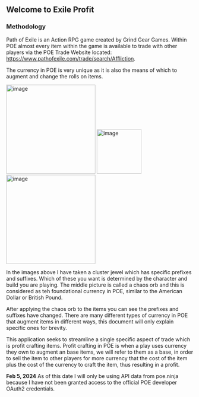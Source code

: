 ## Welcome to Exile Profit


### Methodology
Path of Exile is an Action RPG game created by Grind Gear Games. Within POE almost every item within the game is available to trade with other players via the POE Trade 
Website located: https://www.pathofexile.com/trade/search/Affliction.

The currency in POE is very unique as it is also the means of which to augment and change the rolls on items. 


<img width="240" alt="image" src="https://github.com/AlexSteeves/ExilProfit/assets/48775637/7d4acc22-f652-48c9-bb6d-daa2948e38c8">
<img width="120" alt="image" src="https://github.com/AlexSteeves/ExilProfit/assets/48775637/fcc3e5f1-9b07-427a-94dc-bf4cf8aa6358">
<img width="240" alt="image" src="https://github.com/AlexSteeves/ExilProfit/assets/48775637/385d9f07-f940-4d4e-aa72-0cb3eb84d341">

In the images above I have taken a cluster jewel which has specific prefixes and suffixes. Which of these you want is determined by the character and build you are 
playing. 
The middle picture is called a chaos orb and this is considered as teh foundational currency in POE, similar to the American Dollar or British Pound. 

After applying the chaos orb to the items you can see the prefixes and suffixes have changed. There are many different types of currency in POE that augment items
in different ways, this document will only explain specific ones for brevity. 

This application seeks to streamline a single specific aspect of trade which is profit crafting items. Profit crafting in POE is when a play uses currency they own
to augment an base items, we will refer to them as a base, in order to sell the item to other players for more currency that the cost of the item plus the cost of 
the currency to craft the item, thus resulting in a profit. 

**Feb 5, 2024** 
As of this date I will only be using API data from poe.ninja because I have not been granted access to the official POE developer OAuth2 credentials.






